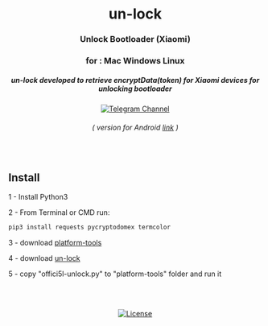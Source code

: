 <div align="center">

# un-lock

### Unlock Bootloader (Xiaomi)
### for : Mac Windows Linux

##### un-lock developed to retrieve encryptData(token) for Xiaomi devices for unlocking bootloader

[![Telegram Channel](https://img.shields.io/badge/-telegram-red?color=white&logo=telegram&logoColor=blue)](https://t.me/Offici5l_Channel)

###### ( version for Android [link](https://github.com/offici5l/MiTool) )

</div>

<br>

## Install

1 - Install Python3


2 - From Terminal or CMD run:
```bash
pip3 install requests pycryptodomex termcolor
```

3 - download [platform-tools](https://developer.android.com/tools/releases/platform-tools) 

4 - download [un-lock](https://codeload.github.com/offici5l/un-lock/zip/refs/heads/main)

5 - copy "offici5l-unlock.py" to "platform-tools" folder and run it

<br>
<br>

<div align="center">

[![License](https://img.shields.io/badge/License-Apache_2.0-blue.svg)](./LICENSE)
